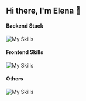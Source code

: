 ## Hi there, I'm Elena  👋

#### Backend Stack
![My Skills](https://skillicons.dev/icons?i=java,spring,maven,docker,nodejs,express,php,go,mysql)

#### Frontend Skills
![My Skills](https://skillicons.dev/icons?i=html,css,js,react,ts,styledcomponents,sass,apollo,bootstrap,redux,jquery)

#### Others
![My Skills](https://skillicons.dev/icons?i=git,gitlab,github,idea,vscode,linux,bash,vim,wordpress,figma,selenium)
